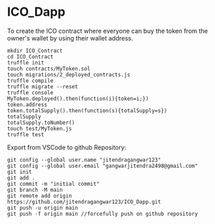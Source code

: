 # ICO_Dapp
To create the ICO contract where everyone can buy the token from the owner's wallet by using their wallet address.
```shell
mkdir ICO_Contract
cd ICO_Contract
truffle init
touch contracts/MyToken.sol
touch migrations/2_deployed_contracts.js
truffle compile
truffle migrate --reset
truffle console
MyToken.deployed().then(function(i){token=i;})
token.address
token.totalSupply().then(function(s){totalSupply=s})
totalSupply
totalSupply.toNumber()
touch test/MyToken.js
truffle test
```
Export from VSCode to github Repository:
```shell
git config --global user.name "jitendragangwar123"
git config --global user.email "gangwarjitendra2498@gmail.com"
git init
git add .
git commit -m "initial commit"
git branch -M main
git remote add origin https://github.com/jitendragangwar123/ICO_Dapp.git
git push -u origin main
git push -f origin main //forcefully push on github repository

```
